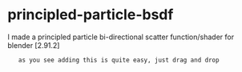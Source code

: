 # principled-particle-bsdf
I made a principled particle bi-directional scatter function/shader for blender [2.91.2]
       
       as you see adding this is quite easy, just drag and drop
       
